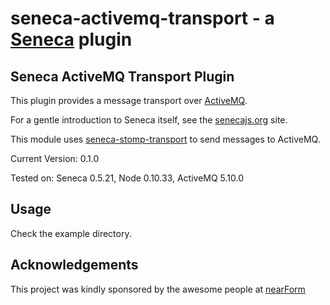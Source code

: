 seneca-activemq-transport - a [Seneca](http://senecajs.org) plugin
=====================================================================

## Seneca ActiveMQ Transport Plugin

This plugin provides a message transport over [ActiveMQ](http://activemq.apache.org/).

For a gentle introduction to Seneca itself, see the [senecajs.org](http://senecajs.org) site.

This module uses [seneca-stomp-transport](https://www.npmjs.com/package/seneca-stomp-transport) to send messages to ActiveMQ.

Current Version: 0.1.0

Tested on: Seneca 0.5.21, Node 0.10.33, ActiveMQ 5.10.0

## Usage

Check the example directory.

## Acknowledgements

This project was kindly sponsored by the awesome people at
[nearForm](http://nearform.com)